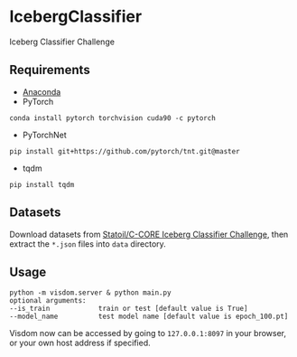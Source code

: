# IcebergClassifier
Iceberg Classifier Challenge

## Requirements
* [Anaconda](https://www.anaconda.com/download/)
* PyTorch
```
conda install pytorch torchvision cuda90 -c pytorch
```
* PyTorchNet
```
pip install git+https://github.com/pytorch/tnt.git@master
```
* tqdm
```
pip install tqdm
```

## Datasets
Download datasets from [Statoil/C-CORE Iceberg Classifier Challenge](https://www.kaggle.com/c/statoil-iceberg-classifier-challenge/data),
then extract the `*.json` files into `data` directory.


## Usage
```
python -m visdom.server & python main.py
optional arguments:
--is_train            train or test [default value is True]
--model_name          test model name [default value is epoch_100.pt]
```
Visdom now can be accessed by going to `127.0.0.1:8097` in your browser, or your own host address if specified.